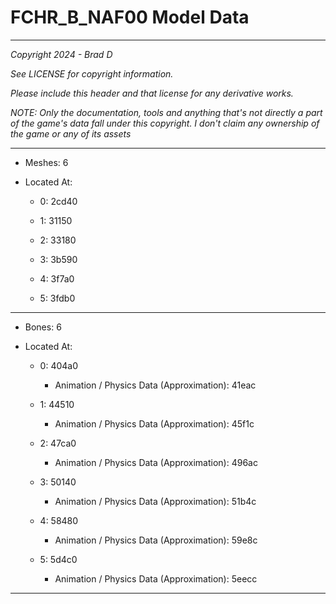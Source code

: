 # FCHR_B_NAF00 Model Data

---

*Copyright 2024 - Brad D*

*See LICENSE for copyright information.*

*Please include this header and that license for any derivative works.*

*NOTE: Only the documentation, tools and anything that's not directly a part of the game's data fall under this copyright. I don't claim any ownership of the game or any of its assets*

---

* Meshes: 6

* Located At:
  
  * 0: 2cd40
  
  * 1: 31150
  
  * 2: 33180
  
  * 3: 3b590
  
  * 4: 3f7a0
  
  * 5: 3fdb0

---

* Bones: 6

* Located At:
  
  * 0: 404a0
    
    * Animation / Physics Data (Approximation): 41eac
  
  * 1: 44510
    
    * Animation / Physics Data (Approximation): 45f1c
  
  * 2: 47ca0
    
    * Animation / Physics Data (Approximation): 496ac
  
  * 3: 50140
    
    * Animation / Physics Data (Approximation): 51b4c
  
  * 4: 58480
    
    * Animation / Physics Data (Approximation): 59e8c
  
  * 5: 5d4c0
    
    * Animation / Physics Data (Approximation): 5eecc

---
